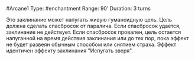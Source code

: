 #Arcane1
Type: #enchantment
Range: 90’
Duration: 3 turns

Это заклинание может напугать живую гуманоидную цель. Цель должна сделать спасбросок от паралича. Если спасбросок удается, заклинание не действует. Если спасбросок провален, цель остается напуганной на время действия заклинания или до тех пор, пока эффект не будет развеян обычным способом или снятием страха. Эффект идентичен эффекту заклинания "Испугать зверя".
